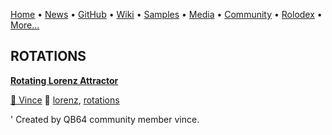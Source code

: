 [Home](https://qb64.com) • [News](/news.html) • [GitHub](/github.html) • [Wiki](/wiki.html) • [Samples](/samples.html) • [Media](/media.html) • [Community](/community.html) • [Rolodex](/rolodex.html) • [More...](/more.html)

## ROTATIONS

**[Rotating Lorenz Attractor](lorenz-attractor/index)**

[🐝 Vince](vince) 🔗 [lorenz](lorenz), [rotations](rotations)

' Created by QB64 community member vince.
